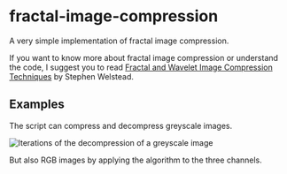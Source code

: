 # fractal-image-compression

A very simple implementation of fractal image compression.

If you want to know more about fractal image compression or understand the code, I suggest you to read [Fractal and Wavelet Image Compression Techniques](https://spie.org/publications/book/353798?print=2&SSO=1) by Stephen Welstead. 

## Examples

The script can compress and decompress greyscale images.

![Iterations of the decompression of a greyscale image](https://github.com/pvigier/fractal-image-compression/raw/master/examples/monkey.png)

But also RGB images by applying the algorithm to the three channels.
